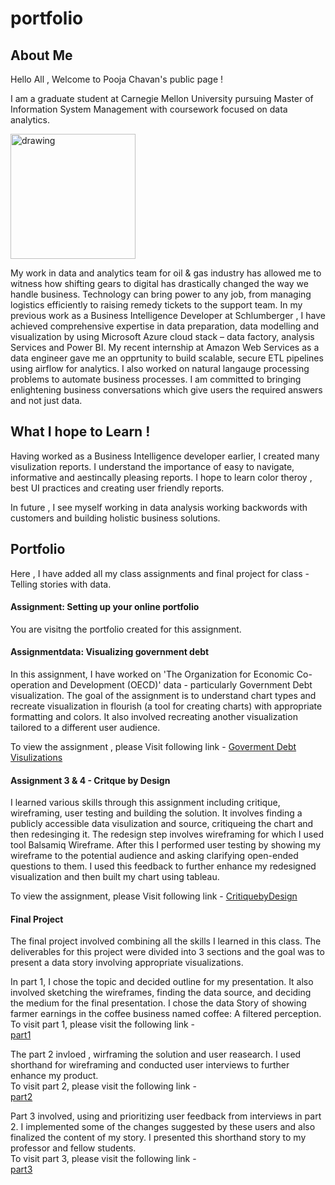 # portfolio

## About Me
Hello All , 
Welcome to Pooja Chavan's public page ! 

I am a graduate student at Carnegie Mellon University pursuing Master of Information System Management with coursework focused on data analytics. 

<img src="/portfolio/assets/PoojaChavan_Photo.jpeg"  alt="drawing" width="200">


  My work in data and analytics team for oil & gas industry has allowed me to witness how shifting gears to digital has drastically changed the way we handle business. Technology can bring power to any job, from managing logistics efficiently to raising remedy tickets to the support team. 
  In my previous work as a Business Intelligence Developer at Schlumberger , I have achieved comprehensive expertise in data preparation, data modelling and visualization by using Microsoft Azure cloud stack – data factory, analysis Services and Power BI. My recent internship at Amazon Web Services as a data engineer gave me an opprtunity to build scalable, secure ETL pipelines using airflow for analytics. I also worked on natural langauge processing problems to automate business processes.
  I am committed to bringing enlightening business conversations which give users the required answers and not just data.

## What I hope to Learn !
Having worked as a Business Intelligence developer earlier, I created many visulization reports. I understand the importance of easy to navigate, informative and aestincally pleasing reports. I hope to learn color theroy , best UI practices and creating user friendly reports.

In future , I see myself working in data analysis working backwords with customers and building holistic business solutions.

## Portfolio 
Here , I have added all my class assignments and final project for class - Telling stories with data.

#### Assignment: Setting up your online portfolio
You are visitng the portfolio created for this assignment. 

#### Assignmentdata: Visualizing government debt
In this assignment, I have worked on 'The Organization for Economic Co-operation and Development (OECD)' data - particularly Government Debt visualization.
The goal of the assignment is to understand chart types and recreate visualization in flourish (a tool for creating charts) with appropriate formatting and colors.
It also involved recreating another visualization tailored to a different user audience.

To view the assignment , please Visit following link -
[Goverment Debt Visulizations](https://poojadilipchavan.github.io/portfolio/governmentdebt)

#### Assignment 3 & 4 - Critque by Design
I learned various skills through this assignment including critique, wireframing, user testing and building the solution.
It involves finding a publicly accessible data visulization and source, critiqueing the chart and then redesinging it. The redesign step involves wireframing for which I used tool Balsamiq Wireframe. After this I performed user testing by showing my wireframe to the potential audience and asking clarifying open-ended questions to them. I used this feedback to further enhance my redesigned visualization and then built my chart using tableau.

To view the assignment, please Visit following link -
[CritiquebyDesign](https://poojadilipchavan.github.io/portfolio/critiquebydesign)

#### Final Project 
The final project involved combining all the skills I learned in this class. The deliverables for this project were divided into 3 sections and the goal was to present a data story involving appropriate visualizations.

In part 1, I chose the topic and decided outline for my presentation. It also involved sketching the wireframes, finding the data source, and deciding the medium for the final presentation. I chose the data Story of showing farmer earnings in the coffee business named coffee: A filtered perception.\
To visit part 1, please visit the following link -\
[part1](https://poojadilipchavan.github.io/portfolio/part1_finalproject)

The part 2 invloed , wirframing the solution and user reasearch. I used shorthand for wireframing and conducted user interviews to further enhance my product.\
To visit part 2, please visit the following link -\
[part2](https://poojadilipchavan.github.io/portfolio/part2_finalproject)

Part 3 involved, using and prioritizing user feedback from interviews in part 2. I implemented some of the changes suggested by these users and also finalized the content of my story. I presented this shorthand story to my professor and fellow students.\
To visit part 3, please visit the following link -\
[part3](https://poojadilipchavan.github.io/portfolio/part3_finalproject)

